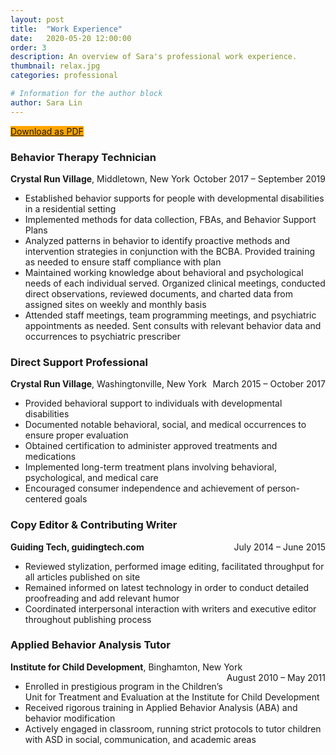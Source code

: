 ```yaml
---
layout: post
title:  "Work Experience"
date:   2020-05-20 12:00:00
order: 3
description: An overview of Sara's professional work experience. 
thumbnail: relax.jpg
categories: professional

# Information for the author block
author: Sara Lin
---
```

<span onclick="window.open('{{ site.baseurl }}/assets/cv/SARA_LIN_2020.pdf')">
<a href="{{ site.baseurl }}/assets/cv/SARA_LIN_2020.pdf" target="_blank" button type="button" class="btn btn-raised btn-primary" style="background-color:orange" download>Download as PDF</a>
</span>

<div>
<h3>Behavior Therapy Technician</h3>
<b>Crystal Run Village</b>, Middletown, New York   <span style="float:right">October 2017 – September 2019</span>
<ul class="custom-list">
    <li>	Established behavior supports for people with developmental disabilities in a residential setting </li>
    <li>	Implemented methods for data collection, FBAs, and Behavior Support Plans </li>
    <li>	Analyzed patterns in behavior to identify proactive methods and intervention strategies in conjunction with the BCBA. Provided training as needed to ensure staff compliance with plan </li>
    <li>	Maintained working knowledge about behavioral and psychological needs of each individual served. Organized clinical meetings, conducted direct observations, reviewed documents, and charted data from assigned sites on weekly and monthly basis </li>
    <li>	Attended staff meetings, team programming meetings, and psychiatric appointments as needed. Sent consults with relevant behavior data and occurrences to psychiatric prescriber </li>
</ul>

<h3>Direct Support Professional</h3>
<b>Crystal Run Village</b>, Washingtonville, New York   <span style="float:right">March 2015 – October 2017</span>
<ul class="custom-list">
    <li>	Provided behavioral support to individuals with developmental disabilities </li>
    <li>	Documented notable behavioral, social, and medical occurrences to ensure proper evaluation </li>
    <li>	Obtained certification to administer approved treatments and medications </li>
    <li>	Implemented long-term treatment plans involving behavioral, psychological, and medical care </li>
    <li>	Encouraged consumer independence and achievement of person-centered goals </li>
</ul>

<h3>Copy Editor & Contributing Writer</h3>
<b>Guiding Tech, guidingtech.com</b>   <span style="float:right">July 2014 – June 2015</span>
<ul class="custom-list">
    <li>	Reviewed stylization, performed image editing, facilitated throughput for all articles published on site </li>
    <li>	Remained informed on latest technology in order to conduct detailed proofreading and add relevant humor </li>
    <li>	Coordinated interpersonal interaction with writers and executive editor throughout publishing process </li>
</ul>

<h3>Applied Behavior Analysis Tutor</h3> 
<b>Institute for Child Development</b>, Binghamton, New York   <span style="float:right">August 2010 – May 2011</span>
<ul class="custom-list">
    <li>	Enrolled in prestigious program in the Children’s Unit for Treatment and Evaluation at the Institute for Child Development </li>
    <li>	Received rigorous training in Applied Behavior Analysis (ABA) and behavior modification </li>
    <li>	Actively engaged in classroom, running strict protocols to tutor children with ASD in social, communication, and academic areas </li>
    </ul>
</div>
